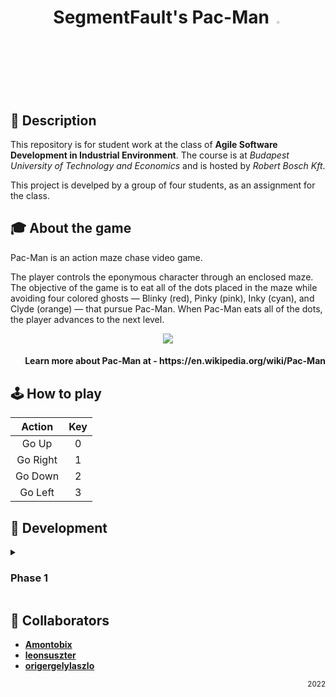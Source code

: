 <h1 align="center">SegmentFault's Pac-Man <img src="https://www.cs.toronto.edu/~ylzhang/csc309w16/t6/pacman.gif" width="3%"></h1>

## :scroll: Description

This repository is for student work at the class of **Agile Software Development in Industrial Environment**. The course is at *Budapest University of Technology and Economics* and is hosted by *Robert Bosch Kft*.

This project is develped by a group of four students, as an assignment for the class.

## :mortar_board: About the game

Pac-Man is an action maze chase video game.

The player controls the eponymous character through an enclosed maze. The objective of the game is to eat all of the dots placed in the maze while avoiding four colored ghosts — Blinky (red), Pinky (pink), Inky (cyan), and Clyde (orange) — that pursue Pac-Man. When Pac-Man eats all of the dots, the player advances to the next level.

<p align="center"><img src="https://acegif.com/wp-content/uploads/2022/fzk5d/30-huge-maze-pacman.gif"></p>

<h4 align="right">Learn more about Pac-Man at - https://en.wikipedia.org/wiki/Pac-Man</h4>

## :joystick: How to play

| Action | Key |
| :---: | :---: |
| Go Up | 0 |
| Go Right | 1 |
| Go Down | 2 |
| Go Left | 3 |

## :rocket: Development

<details><summary><h3> Phase 1 </h3></summary>

- [x] Empty map without walls
- [x] Can move left, right, up, down
- [x] Step after some seconds
- [ ] Collect points
- [x] Game terminates after a given timesteps

</details>

## :muscle: Collaborators
  
  - [**Amontobix**](https://github.com/Amontobix)
  - [**leonsuszter**](https://github.com/leonsuszter)
  - [**origergelylaszlo**](https://github.com/origergelylaszlo)

<p align="right"><sub>2022</sub></p>
